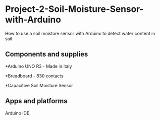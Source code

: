 # Project-2-Soil-Moisture-Sensor-with-Arduino
How to use a soil moisture sensor with Arduino to detect water content in soil


Components and supplies
-----------------------------
*Arduino UNO R3 - Made in italy

*Breadboard - 830 contacts

*Capacitive Soil Moisture Sensor

Apps and platforms
-----------------------------
Arduino IDE

